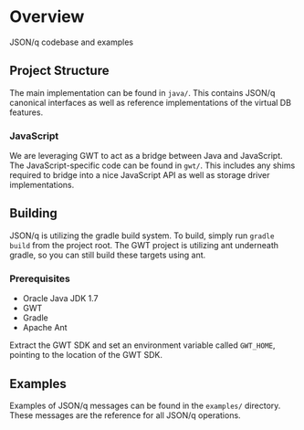 # Overview

JSON/q codebase and examples

## Project Structure

The main implementation can be found in `java/`. This contains JSON/q canonical interfaces as well
as reference implementations of the virtual DB features.

### JavaScript

We are leveraging GWT to act as a bridge between Java and JavaScript. The JavaScript-specific code
can be found in `gwt/`. This includes any shims required to bridge into a nice JavaScript API as 
well as storage driver implementations.

## Building

JSON/q is utilizing the gradle build system. To build, simply run `gradle build` from the project 
root. The GWT project is utilizing ant underneath gradle, so you can still build these targets using
ant.

### Prerequisites

 - Oracle Java JDK 1.7
 - GWT
 - Gradle
 - Apache Ant

Extract the GWT SDK and set an environment variable called `GWT_HOME`, pointing to the location of
the GWT SDK.

## Examples

Examples of JSON/q messages can be found in the `examples/` directory. These messages are the
reference for all JSON/q operations.
